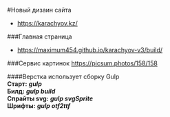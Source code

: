 #Новый дизаин сайта 
* https://karachyov.kz/

###Главная страница
* https://maximum454.github.io/karachyov-v3/build/

###Сервис картинок
https://picsum.photos/158/158


 
####Верстка использует сборку Gulp  
 **Старт:** ***gulp***  
 **Билд:** ***gulp build***    
 **Спрайты svg:** ***gulp svgSprite***    
 **Шрифты:** ***gulp otf2ttf***  
